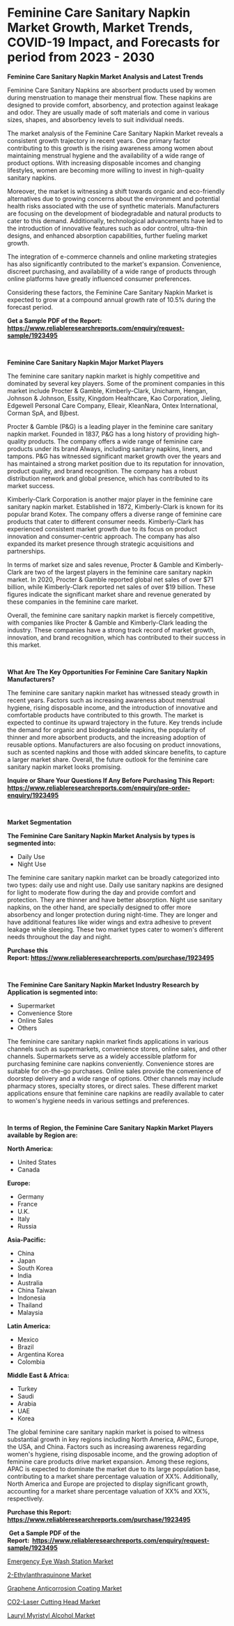 <p><h1>Feminine Care Sanitary Napkin Market Growth, Market Trends, COVID-19 Impact, and Forecasts for period from 2023 - 2030</h1></p><p><strong>Feminine Care Sanitary Napkin Market Analysis and Latest Trends</strong></p>
<p><p>Feminine Care Sanitary Napkins are absorbent products used by women during menstruation to manage their menstrual flow. These napkins are designed to provide comfort, absorbency, and protection against leakage and odor. They are usually made of soft materials and come in various sizes, shapes, and absorbency levels to suit individual needs.</p><p>The market analysis of the Feminine Care Sanitary Napkin Market reveals a consistent growth trajectory in recent years. One primary factor contributing to this growth is the rising awareness among women about maintaining menstrual hygiene and the availability of a wide range of product options. With increasing disposable incomes and changing lifestyles, women are becoming more willing to invest in high-quality sanitary napkins.</p><p>Moreover, the market is witnessing a shift towards organic and eco-friendly alternatives due to growing concerns about the environment and potential health risks associated with the use of synthetic materials. Manufacturers are focusing on the development of biodegradable and natural products to cater to this demand. Additionally, technological advancements have led to the introduction of innovative features such as odor control, ultra-thin designs, and enhanced absorption capabilities, further fueling market growth.</p><p>The integration of e-commerce channels and online marketing strategies has also significantly contributed to the market's expansion. Convenience, discreet purchasing, and availability of a wide range of products through online platforms have greatly influenced consumer preferences.</p><p>Considering these factors, the Feminine Care Sanitary Napkin Market is expected to grow at a compound annual growth rate of 10.5% during the forecast period.</p></p>
<p><strong>Get a Sample PDF of the Report:&nbsp; <a href="https://www.reliableresearchreports.com/enquiry/request-sample/1923495">https://www.reliableresearchreports.com/enquiry/request-sample/1923495</a></strong></p>
<p>&nbsp;</p>
<p><strong>Feminine Care Sanitary Napkin Major Market Players</strong></p>
<p><p>The feminine care sanitary napkin market is highly competitive and dominated by several key players. Some of the prominent companies in this market include Procter & Gamble, Kimberly-Clark, Unicharm, Hengan, Johnson & Johnson, Essity, Kingdom Healthcare, Kao Corporation, Jieling, Edgewell Personal Care Company, Elleair, KleanNara, Ontex International, Corman SpA, and Bjbest.</p><p>Procter & Gamble (P&G) is a leading player in the feminine care sanitary napkin market. Founded in 1837, P&G has a long history of providing high-quality products. The company offers a wide range of feminine care products under its brand Always, including sanitary napkins, liners, and tampons. P&G has witnessed significant market growth over the years and has maintained a strong market position due to its reputation for innovation, product quality, and brand recognition. The company has a robust distribution network and global presence, which has contributed to its market success.</p><p>Kimberly-Clark Corporation is another major player in the feminine care sanitary napkin market. Established in 1872, Kimberly-Clark is known for its popular brand Kotex. The company offers a diverse range of feminine care products that cater to different consumer needs. Kimberly-Clark has experienced consistent market growth due to its focus on product innovation and consumer-centric approach. The company has also expanded its market presence through strategic acquisitions and partnerships.</p><p>In terms of market size and sales revenue, Procter & Gamble and Kimberly-Clark are two of the largest players in the feminine care sanitary napkin market. In 2020, Procter & Gamble reported global net sales of over $71 billion, while Kimberly-Clark reported net sales of over $19 billion. These figures indicate the significant market share and revenue generated by these companies in the feminine care market.</p><p>Overall, the feminine care sanitary napkin market is fiercely competitive, with companies like Procter & Gamble and Kimberly-Clark leading the industry. These companies have a strong track record of market growth, innovation, and brand recognition, which has contributed to their success in this market.</p></p>
<p>&nbsp;</p>
<p><strong>What Are The Key Opportunities For Feminine Care Sanitary Napkin Manufacturers?</strong></p>
<p><p>The feminine care sanitary napkin market has witnessed steady growth in recent years. Factors such as increasing awareness about menstrual hygiene, rising disposable income, and the introduction of innovative and comfortable products have contributed to this growth. The market is expected to continue its upward trajectory in the future. Key trends include the demand for organic and biodegradable napkins, the popularity of thinner and more absorbent products, and the increasing adoption of reusable options. Manufacturers are also focusing on product innovations, such as scented napkins and those with added skincare benefits, to capture a larger market share. Overall, the future outlook for the feminine care sanitary napkin market looks promising.</p></p>
<p><strong>Inquire or Share Your Questions If Any Before Purchasing This Report: <a href="https://www.reliableresearchreports.com/enquiry/pre-order-enquiry/1923495">https://www.reliableresearchreports.com/enquiry/pre-order-enquiry/1923495</a></strong></p>
<p>&nbsp;</p>
<p><strong>Market Segmentation</strong></p>
<p><strong>The Feminine Care Sanitary Napkin Market Analysis by types is segmented into:</strong></p>
<p><ul><li>Daily Use</li><li>Night Use</li></ul></p>
<p><p>The feminine care sanitary napkin market can be broadly categorized into two types: daily use and night use. Daily use sanitary napkins are designed for light to moderate flow during the day and provide comfort and protection. They are thinner and have better absorption. Night use sanitary napkins, on the other hand, are specially designed to offer more absorbency and longer protection during night-time. They are longer and have additional features like wider wings and extra adhesive to prevent leakage while sleeping. These two market types cater to women's different needs throughout the day and night.</p></p>
<p><strong>Purchase this Report:&nbsp;<a href="https://www.reliableresearchreports.com/purchase/1923495">https://www.reliableresearchreports.com/purchase/1923495</a></strong></p>
<p>&nbsp;</p>
<p><strong>The Feminine Care Sanitary Napkin Market Industry Research by Application is segmented into:</strong></p>
<p><ul><li>Supermarket</li><li>Convenience Store</li><li>Online Sales</li><li>Others</li></ul></p>
<p><p>The feminine care sanitary napkin market finds applications in various channels such as supermarkets, convenience stores, online sales, and other channels. Supermarkets serve as a widely accessible platform for purchasing feminine care napkins conveniently. Convenience stores are suitable for on-the-go purchases. Online sales provide the convenience of doorstep delivery and a wide range of options. Other channels may include pharmacy stores, specialty stores, or direct sales. These different market applications ensure that feminine care napkins are readily available to cater to women's hygiene needs in various settings and preferences.</p></p>
<p>&nbsp;</p>
<p><strong>In terms of Region, the Feminine Care Sanitary Napkin Market Players available by Region are:</strong></p>
<p>
    <p> <strong> North America: </strong>
        <ul>
            <li>United States</li>
            <li>Canada</li>
        </ul>
        </p> 
    <p> <strong> Europe: </strong>
        <ul>
            <li>Germany</li>
            <li>France</li>
            <li>U.K.</li>
            <li>Italy</li>
            <li>Russia</li>
        </ul>
        </p> 
    <p> <strong> Asia-Pacific: </strong>
        <ul>
            <li>China</li>
            <li>Japan</li>
            <li>South Korea</li>
            <li>India</li>
            <li>Australia</li>
            <li>China Taiwan</li>
            <li>Indonesia</li>
            <li>Thailand</li>
            <li>Malaysia</li>
        </ul>
        </p> 
    <p> <strong> Latin America: </strong>
        <ul>
            <li>Mexico</li>
            <li>Brazil</li>
            <li>Argentina Korea</li>
            <li>Colombia</li>
        </ul>
        </p> 
    <p> <strong> Middle East & Africa: </strong>
        <ul>
            <li>Turkey</li>
            <li>Saudi</li>
            <li>Arabia</li>
            <li>UAE</li>
            <li>Korea</li>
        </ul>
    </p>
    </p>
<p><p>The global feminine care sanitary napkin market is poised to witness substantial growth in key regions including North America, APAC, Europe, the USA, and China. Factors such as increasing awareness regarding women's hygiene, rising disposable income, and the growing adoption of feminine care products drive market expansion. Among these regions, APAC is expected to dominate the market due to its large population base, contributing to a market share percentage valuation of XX%. Additionally, North America and Europe are projected to display significant growth, accounting for a market share percentage valuation of XX% and XX%, respectively.</p></p>
<p><strong>Purchase this Report: <a href="https://www.reliableresearchreports.com/purchase/1923495">https://www.reliableresearchreports.com/purchase/1923495</a></strong></p>
<p>&nbsp;<strong>Get a Sample PDF of the Report:&nbsp;&nbsp;<a href="https://www.reliableresearchreports.com/enquiry/request-sample/1923495">https://www.reliableresearchreports.com/enquiry/request-sample/1923495</a></strong></p>
<p><strong></strong></p>
<p><p><a href="https://github.com/gshchiplitsov/Market-Research-Report-List-1/blob/main/emergency-eye-wash-station-market.md">Emergency Eye Wash Station Market</a></p><p><a href="https://www.linkedin.com/pulse/2-ethylanthraquinone-market-challenges-opportunities-growth-fufre/">2-Ethylanthraquinone Market</a></p><p><a href="https://www.linkedin.com/pulse/graphene-anticorrosion-coating-market-challenges-opportunities-cscae/">Graphene Anticorrosion Coating Market</a></p><p><a href="https://github.com/ambrozg/Market-Research-Report-List-1/blob/main/co2-laser-cutting-head-market.md">CO2-Laser Cutting Head Market</a></p><p><a href="https://medium.com/@viksingh034/lauryl-myristyl-alcohol-market-exploring-market-share-market-trends-and-future-growth-104dfafccda5">Lauryl Myristyl Alcohol Market</a></p></p>